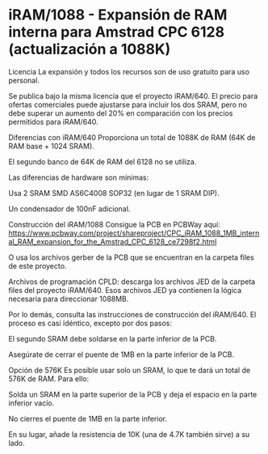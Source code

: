 # iRAM/1088 - Expansión de RAM interna para Amstrad CPC 6128 (actualización a 1088K)


Licencia
La expansión y todos los recursos son de uso gratuito para uso personal.

Se publica bajo la misma licencia que el proyecto iRAM/640. El precio para ofertas comerciales puede ajustarse para incluir los dos SRAM, pero no debe superar un aumento del 20% en comparación con los precios permitidos para iRAM/640.

Diferencias con iRAM/640
Proporciona un total de 1088K de RAM (64K de RAM base + 1024 SRAM).

El segundo banco de 64K de RAM del 6128 no se utiliza.

Las diferencias de hardware son mínimas:

Usa 2 SRAM SMD AS6C4008 SOP32 (en lugar de 1 SRAM DIP).

Un condensador de 100nF adicional.

Construcción del iRAM/1088
Consigue la PCB en PCBWay aquí: https://www.pcbway.com/project/shareproject/CPC_iRAM_1088_1MB_internal_RAM_expansion_for_the_Amstrad_CPC_6128_ce7298f2.html

O usa los archivos gerber de la PCB que se encuentran en la carpeta files de este proyecto.

Archivos de programación CPLD: descarga los archivos JED de la carpeta files del proyecto iRAM/640. Esos archivos JED ya contienen la lógica necesaria para direccionar 1088MB.

Por lo demás, consulta las instrucciones de construcción del iRAM/640. El proceso es casi idéntico, excepto por dos pasos:

El segundo SRAM debe soldarse en la parte inferior de la PCB.

Asegúrate de cerrar el puente de 1MB en la parte inferior de la PCB.

Opción de 576K
Es posible usar solo un SRAM, lo que te dará un total de 576K de RAM. Para ello:

Solda un SRAM en la parte superior de la PCB y deja el espacio en la parte inferior vacío.

No cierres el puente de 1MB en la parte inferior.

En su lugar, añade la resistencia de 10K (una de 4.7K también sirve) a su lado.
